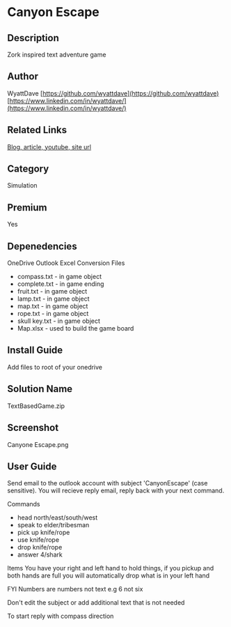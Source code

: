 # Canyon Escape

## Description
Zork inspired text adventure game

## Author
WyattDave
[https://github.com/wyattdave](https://github.com/wyattdave)
[https://www.linkedin.com/in/wyattdave/](https://www.linkedin.com/in/wyattdave/)

## Related Links
[Blog, article, youtube, site url](https://dev.to/wyattdave/creating-wordle-in-power-automate-57dn)

## Category
Simulation

## Premium
Yes

## Depenedencies
OneDrive
Outlook
Excel
Conversion
Files
- compass.txt - in game object
- complete.txt - in game ending
- fruit.txt - in game object
- lamp.txt - in game object
- map.txt - in game object
- rope.txt - in game object
- skull key.txt - in game object
- Map.xlsx - used to build the game board

## Install Guide
Add files to root of your onedrive

## Solution Name
TextBasedGame.zip

## Screenshot
Canyone Escape.png

## User Guide
Send email to the outlook account with subject 'CanyonEscape' (case sensitive). You will recieve reply email, reply back with your next command.

Commands
- head north/east/south/west
- speak to elder/tribesman
- pick up knife/rope
- use knife/rope
- drop knife/rope
- answer 4/shark

Items
You have your right and left hand to hold things, if you pickup and both hands are full you will automatically drop what is in your left hand

FYI
Numbers are numbers not text e.g 6 not six

Don't edit the subject or add additional text that is not needed

To start reply with compass direction